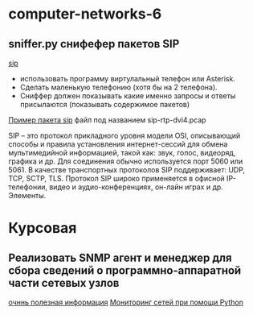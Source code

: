 # computer-networks-6

## sniffer.py снифефер пакетов SIP

[sip](https://translated.turbopages.org/proxy_u/en-ru.ru.5355f33e-64509de2-0af0cbee-74722d776562/https/www.tutorialspoint.com/session_initiation_protocol/session_initiation_protocol_quick_guide.htm)

* использовать программу виртулальный телефон или Asterisk. 
* Сделать маленькую телефонию (хотя бы на 2 телефона).
* Сниффер должен показывать какие именно запросы и ответы присылаются (показывать содержимое пакетов)

[Пример пакета sip](https://wiki.wireshark.org/SampleCaptures#sip-and-rtp) файл под названием sip-rtp-dvi4.pcap


SIP – это протокол прикладного уровня модели OSI, описывающий способы и правила установления интернет-сессий для обмена мультимедийной информацией, такой как: звук, голос, видеоряд, графика и др. Для соединения обычно используется порт 5060 или 5061. В качестве транспортных протоколов SIP поддерживает: UDP, TCP, SCTP, TLS. Протокол SIP широко применяется в офисной IP-телефонии, видео и аудио-конференциях, он-лайн играх и др. Элементы.

# Курсовая
##  Реализовать SNMP агент и менеджер для сбора сведений о программно-аппаратной части сетевых узлов

[очннь полезная информация](https://selectel.ru/blog/snmp/)
[Мониторинг сетей при помощи Python](http://onreader.mdl.ru/MasteringPythonNetworking/content/Ch07.html)

